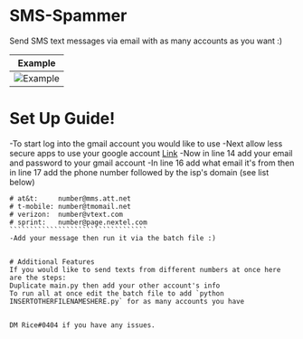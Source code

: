 # SMS-Spammer
Send SMS text messages via email with as many accounts as you want :)


| Example                                                                                              |
| ------------------------------------------------------------------------------------------------- |
| ![Example](https://cdn.discordapp.com/attachments/920113587463266315/929917592070668288/IMG_4370.png)|

 # Set Up Guide!
  -To start log into the gmail account you would like to use
  -Next allow less secure apps to use your google account [Link](https://myaccount.google.com/lesssecureapps)
  -Now in line 14 add your email and password to your gmail account
  -In line 16 add what email it's from then in line 17 add the phone number followed by the isp's domain (see list below)
  ```````````````````````````````````
  # at&t:     number@mms.att.net
  # t-mobile: number@tmomail.net
  # verizon:  number@vtext.com
  # sprint:   number@page.nextel.com
  ``````````````````````````````````
  -Add your message then run it via the batch file :)
  
  
  # Additional Features
  If you would like to send texts from different numbers at once here are the steps:
  Duplicate main.py then add your other account's info
  To run all at once edit the batch file to add `python INSERTOTHERFILENAMESHERE.py` for as many accounts you have
  
  
  DM Rice#0404 if you have any issues.
